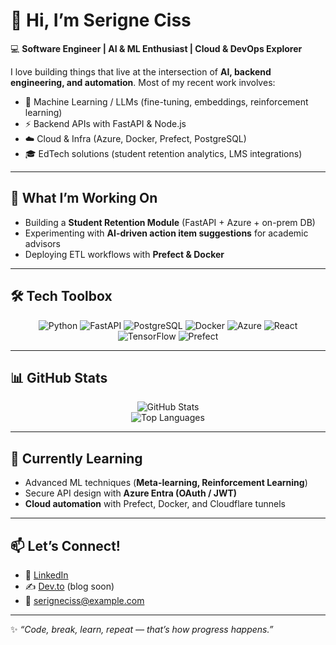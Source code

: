 
# 👋 Hi, I’m Serigne Ciss  

💻 **Software Engineer | AI & ML Enthusiast | Cloud & DevOps Explorer**  

I love building things that live at the intersection of **AI, backend engineering, and automation**. Most of my recent work involves:
- 🧠 Machine Learning / LLMs (fine-tuning, embeddings, reinforcement learning)
- ⚡ Backend APIs with FastAPI & Node.js
- ☁️ Cloud & Infra (Azure, Docker, Prefect, PostgreSQL)
- 🎓 EdTech solutions (student retention analytics, LMS integrations)

---

## 🚀 What I’m Working On
- Building a **Student Retention Module** (FastAPI + Azure + on-prem DB)
- Experimenting with **AI-driven action item suggestions** for academic advisors
- Deploying ETL workflows with **Prefect & Docker**

---

## 🛠️ Tech Toolbox
<div align="center">

![Python](https://img.shields.io/badge/-Python-3776AB?logo=python&logoColor=white&style=flat-square)
![FastAPI](https://img.shields.io/badge/-FastAPI-009688?logo=fastapi&logoColor=white&style=flat-square)
![PostgreSQL](https://img.shields.io/badge/-PostgreSQL-336791?logo=postgresql&logoColor=white&style=flat-square)
![Docker](https://img.shields.io/badge/-Docker-2496ED?logo=docker&logoColor=white&style=flat-square)
![Azure](https://img.shields.io/badge/-Azure-0078D4?logo=microsoft-azure&logoColor=white&style=flat-square)
![React](https://img.shields.io/badge/-React-61DAFB?logo=react&logoColor=white&style=flat-square)
![TensorFlow](https://img.shields.io/badge/-TensorFlow-FF6F00?logo=tensorflow&logoColor=white&style=flat-square)
![Prefect](https://img.shields.io/badge/-Prefect-000000?logo=prefect&logoColor=white&style=flat-square)

</div>

---

## 📊 GitHub Stats
<div align="center">

![GitHub Stats](https://github-readme-stats.vercel.app/api?username=ousmanekana&show_icons=true&theme=tokyonight&count_private=true)  
![Top Languages](https://github-readme-stats.vercel.app/api/top-langs/?username=ousmanekana&layout=compact&theme=tokyonight)

</div>

---

## 🌱 Currently Learning
- Advanced ML techniques (**Meta-learning, Reinforcement Learning**)
- Secure API design with **Azure Entra (OAuth / JWT)**  
- **Cloud automation** with Prefect, Docker, and Cloudflare tunnels  

---

## 📫 Let’s Connect!
- 💼 [LinkedIn](https://www.linkedin.com/in/serigne-ousmane-kana/)
- ✍️ [Dev.to](https://dev.to/YOUR-USERNAME) (blog soon)  
- 📧 serigneciss@example.com  

---

✨ _“Code, break, learn, repeat — that’s how progress happens.”_  
